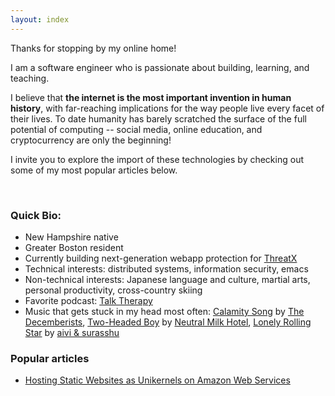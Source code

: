 ```yaml
---
layout: index
---
```


Thanks for stopping by my online home!

I am a software engineer who is passionate about building, learning, and teaching.

I believe that **the internet is the most important invention in human
history**, with far-reaching implications for the way people live every facet of
their lives. To date humanity has barely scratched the surface of the full
potential of computing -- social media, online education, and cryptocurrency are
only the beginning!

I invite you to explore the import of these technologies by checking out some of
my most popular articles below.

<span style="margin-top: 1.75rem">&nbsp;</span>

### Quick Bio:

- New Hampshire native
- Greater Boston resident
- Currently building next-generation webapp protection for [ThreatX](https://www.threatx.com/)
- Technical interests: distributed systems, information security, emacs
- Non-technical interests: Japanese language and culture, martial arts, personal
  productivity, cross-country skiing
- Favorite podcast: [Talk Therapy](https://every.to/talk-therapy)
- Music that gets stuck in my head most often: [Calamity Song](https://www.youtube.com/watch?v=xJpfK7l404I) by [The
  Decemberists](http://www.decemberists.com/), [Two-Headed Boy](https://www.youtube.com/watch?v=TudLjZ_4VhU) by [Neutral Milk Hotel](https://walkingwallofwords.com/),
  [Lonely Rolling
  Star](https://aivi-surasshu.bandcamp.com/track/lonely-rolling-star-missing-you)
  by [aivi & surasshu](http://aivisura.com/)

### Popular articles

- [Hosting Static Websites as Unikernels on Amazon Web Services](/blog/2017/06/13/aws-unikernel-guide/)
